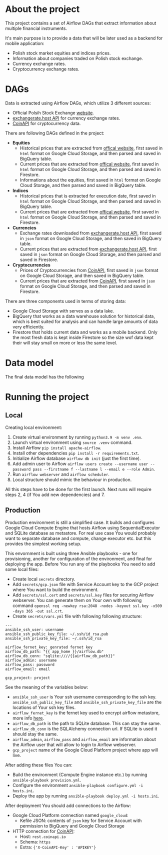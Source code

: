 # About the project

This project contains a set of Airflow DAGs that extract information about multiple financial instruments.

It's main purpose is to provide a data that will be later used as a backend for mobile application: 

* Polish stock market equities and indices prices.
* Information about companies traded on Polish stock exchange.
* Currency exchange rates.
* Cryptocurrency exchange rates.

# DAGs

Data is extracted using Airflow DAGs, which utilize 3 different sources:

* Official Polsih Stock Exchange [website](https://www.gpw.pl).
* [exchangerate.host API](https://exchangerate.host/#/) for currency exchange rates.
* [CoinAPI](https://www.coinapi.io) for cryptocurrency data.

There are following DAGs defined in the project:
* **Equities** 
    * Historical prices that are extracted from [offical website](https://www.gpw.pl), first saved in `html` format on Google Cloud Storage, and then parsed and saved in BigQuery table.
    * Current prices that are extracted from [offical website](https://www.gpw.pl), first saved in `html` format on Google Cloud Storage, and then parsed and saved in Firestore.
    * Informations about the equities, first saved in `html` format on Google Cloud Storage, and then parsed and saved in BigQuery table.
* **Indices** 
    * Historical prices that is extracted for execution date, first saved in `html` format on Google Cloud Storage, and then parsed and saved in BigQuery table.
    * Current prices that are extracted from [offical website](https://www.gpw.pl), first saved in `html` format on Google Cloud Storage, and then parsed and saved in Firestore.
* **Currencies**
    * Exchange rates downloaded from [exchangerate.host API](https://exchangerate.host/#/), first saved in `json` format on Google Cloud Storage, and then saved in BigQuery table.
    * Current prices that are extracted from [exchangerate.host API](https://exchangerate.host/#/), first saved in `json` format on Google Cloud Storage, and then parsed and saved in Firestore.
* **Cryptocurrencies**
    * Prices of Cryptocurrencies from [CoinAPI](https://www.coinapi.io), first saved in `json` format on Google Cloud Storage, and then saved in BigQuery table.
    * Current prices that are extracted from [CoinAPI](https://www.coinapi.io), first saved in `json` format on Google Cloud Storage, and then parsed and saved in Firestore.

There are three components used in terms of storing data:

* Google Cloud Storage with serves as a data lake.
* BigQuery that works as a data warehouse solution for historical data, which is best suited for analysis and can handle large amounts of data very efficiently.
* Firestore that holds current data and works as a mobile backend. Only the most fresh data is kept inside Firestore so the size wof data kept their will stay small on more or less the same level.

# Data model

The final data model has the following

# Running the project

## Local

Creating local environment:

1. Create virtual environment by running `python3.9 -m venv .env`.
2. Launch virtual environment using `source .venv` command.
3. Install Airflow `pip install apache-airflow`.
4. Install other dependencies `pip install -r requirements.txt`.
5. Initialize Airflow database `airflow db init` (just the first time).
6. Add admin user to Airflow `airflow users create --username user --password pass --firstname f --lastname l --email e --role Admin`.
7. Run `airflow webserver` and `airflow scheduler`.
8. Local structure should mimic the behaviour in production.

All this steps have to be done for the first launch. Next runs will require steps 2, 4 (if You add new dependencies) and 7.

## Production

Production environment is still a simplified case. It builds and configures Google Cloud Compute Engine that hosts Airflow using SequentialExecutor and SQLite database as metastore. For real use case You would probably want to separate database and compute, change executor etc. but this provides the simplest working setup.

This envornment is built using three Ansible playbooks - one for provisioning, another for configuration of the environment, and final for deploying the app. Before You run any of the playbooks You need to add some local files:

* Create local `secrets` directory.
* Add `secrets/gcp.json` file with Service Account key to the GCP project where You want to build the environment.
* Add `secrets/ssl.cert` and `secrets/ssl.key` files for securing Airflow webserver. You can generate them on Your own with following command `openssl req -newkey rsa:2048 -nodes -keyout ssl.key -x509 -days 365 -out ssl.crt`.
* Create `secrets/vars.yml` file with following following structure:

```
---
ansible_ssh_user: username
ansible_ssh_public_key_file: ~/.ssh/id_rsa.pub
ansible_ssh_private_key_file: ~/.ssh/id_rsa

airflow_fernet_key: genrated fernet key
airflow_db_path: "{{ app_home }}/airflow.db"
airflow_db_conn: "sqlite:////{{airflow_db_path}}"
airflow_admin: username
airflow_pass: password
airflow_email: email

gcp_project: project
```

See the meaning of the variables below:
* `ansible_ssh_user` is Your ssh username corresponding to the ssh key. `ansible_ssh_public_key_file` and `ansible_ssh_private_key_file` are the locations of Your ssh key files.
* `airflow_fernet_key` is the fernet key used to encrypt airflow metastore, more info [here](https://airflow.apache.org/docs/apache-airflow/stable/security/secrets/fernet.html).
* `airflow_db_path` is the path to SQLite database. This can stay the same.
* `airflow_db_conn` is the SQLAlchemy connection url. If SQLite is used it should stay the same.
* `airflow_admin`, `airflow_pass` and `airflow_email` are information about the Airflow user that will allow to login to Airflow webserver.
* `gcp_project` name of the Google Cloud Platform project where app will live.

After adding these files You can:

* Build the environment (Compute Engine instance etc.) by running `ansible-playbook provision.yml`.
* Configure the environment `ansible-playbook configure.yml -i hosts.ini`.
* Deploy the app by running `ansible-playbook deploy.yml -i hosts.ini`.

After deployment You should add connections to the Airflow:
* Google Cloud Platform connection named `google_cloud`:
    * Kefile JSON: contents of `json` key for Service Account with permission to BigQuery and Google Cloud Storage
* HTTP connection for [CoinAPI](https://www.coinapi.io):
    * Host: `rest.coinapi.io`
    * Schema: `https`
    * Extra: `{'X-CoinAPI-Key' : 'APIKEY'}`
